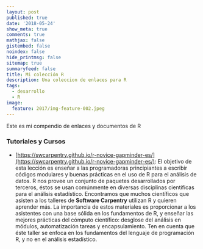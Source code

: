 ```yaml
---
layout: post
published: true
date: '2018-05-24'
show_meta: true
comments: true
mathjax: false
gistembed: false
noindex: false
hide_printmsg: false
sitemap: true
summaryfeed: false
title: Mi colección R
description: Una coleccion de enlaces para R
tags:
  - desarrollo
  - R
image:
  feature: 2017/img-feature-002.jpeg
---
```



Este es mi compendio de enlaces y documentos de R

### Tutoriales y Cursos
+ [https://swcarpentry.github.io/r-novice-gapminder-es/](https://swcarpentry.github.io/r-novice-gapminder-es/):
El objetivo de esta lección es enseñar a las programadoras principiantes a
escribir códigos modulares y buenas prácticas en el uso de R para el análisis de
datos. R nos provee un conjunto de paquetes desarrollados por terceros, éstos se
usan comúnmente en diversas disciplinas científicas para el análisis
estadístico. Encontramos que muchos científicos que asisten a los talleres de
**Software Carpentry** utilizan R y quieren aprender más. La importancia de estos
materiales es proporcionar a los asistentes con una base sólida en los
fundamentos de R, y enseñar las mejores prácticas del cómputo científico:
desglose del análisis en módulos, automatización tareas y encapsulamiento. Ten
en cuenta que éste taller se enfoca en los fundamentos del lenguaje de
programación R, y no en el análisis estadístico.
